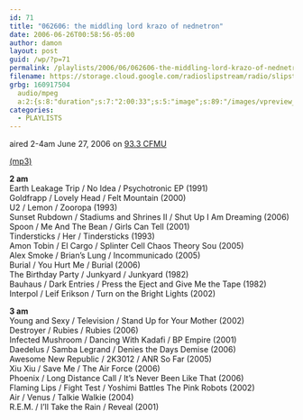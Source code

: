 ```yaml
---
id: 71
title: "062606: the middling lord krazo of nednetron"
date: 2006-06-26T00:58:56-05:00
author: damon
layout: post
guid: /wp/?p=71
permalink: /playlists/2006/06/062606-the-middling-lord-krazo-of-nednetron/
filename: https://storage.cloud.google.com/radioslipstream/radio/slipstream-2006-06-26.mp3
grbg: 160917504
  audio/mpeg
  a:2:{s:8:"duration";s:7:"2:00:33";s:5:"image";s:89:"/images/vpreview_center.png";}
categories:
  - PLAYLISTS
---
```


aired 2-4am June 27, 2006 on [93.3 CFMU](http://cfmu.mcmaster.ca)

[(mp3)](https://storage.cloud.google.com/radioslipstream/radio/upload/slipstream-2006-06-26.mp3)

**2 am**  
Earth Leakage Trip / No Idea / Psychotronic EP (1991)  
Goldfrapp / Lovely Head / Felt Mountain (2000)  
U2 / Lemon / Zooropa (1993)  
Sunset Rubdown / Stadiums and Shrines II / Shut Up I Am Dreaming (2006)  
Spoon / Me And The Bean / Girls Can Tell (2001)  
Tindersticks / Her / Tindersticks (1993)  
Amon Tobin / El Cargo / Splinter Cell Chaos Theory Sou (2005)  
Alex Smoke / Brian’s Lung / Incommunicado (2005)  
Burial / You Hurt Me / Burial (2006)  
The Birthday Party / Junkyard / Junkyard (1982)  
Bauhaus / Dark Entries / Press the Eject and Give Me the Tape (1982)  
Interpol / Leif Erikson / Turn on the Bright Lights (2002)

**3 am**  
Young and Sexy / Television / Stand Up for Your Mother (2002)  
Destroyer / Rubies / Rubies (2006)  
Infected Mushroom / Dancing With Kadafi / BP Empire (2001)  
Daedelus / Samba Legrand / Denies the Days Demise (2006)  
Awesome New Republic / 2K3012 / ANR So Far (2005)  
Xiu Xiu / Save Me / The Air Force (2006)  
Phoenix / Long Distance Call / It’s Never Been Like That (2006)  
Flaming Lips / Fight Test / Yoshimi Battles The Pink Robots (2002)  
Air / Venus / Talkie Walkie (2004)  
R.E.M. / I’ll Take the Rain / Reveal (2001)
